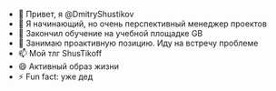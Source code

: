 - 👋 Привет, я @DmitryShustikov
- 👀 Я начинающий, но очень перспективный менеджер проектов
- 🌱 Закончил обучение на учебной площадке GB
- 💞️ Занимаю проактивную позицию. Иду на встречу проблеме
- 📫 Мой тлг ShusTikoff
- 😄 Активный образ жизни
- ⚡ Fun fact: уже дед

<!---
DmitryShustikov/DmitryShustikov is a ✨ special ✨ repository because its `README.md` (this file) appears on your GitHub profile.
You can click the Preview link to take a look at your changes.
--->
